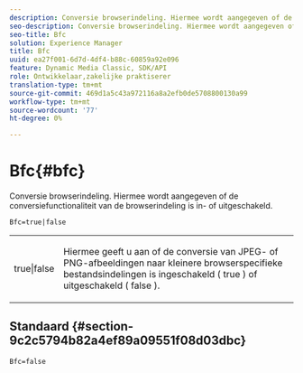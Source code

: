 ```yaml
---
description: Conversie browserindeling. Hiermee wordt aangegeven of de conversiefunctionaliteit van de browserindeling is in- of uitgeschakeld.
seo-description: Conversie browserindeling. Hiermee wordt aangegeven of de conversiefunctionaliteit van de browserindeling is in- of uitgeschakeld.
seo-title: Bfc
solution: Experience Manager
title: Bfc
uuid: ea27f001-6d7d-4df4-b88c-60859a92e096
feature: Dynamic Media Classic, SDK/API
role: Ontwikkelaar,zakelijke praktiserer
translation-type: tm+mt
source-git-commit: 469d1a5c43a972116a8a2efb0de5708800130a99
workflow-type: tm+mt
source-wordcount: '77'
ht-degree: 0%

---
```



# Bfc{#bfc}

Conversie browserindeling. Hiermee wordt aangegeven of de conversiefunctionaliteit van de browserindeling is in- of uitgeschakeld.

<!--<a id="section_2768B2BEEE214676AA32F17E2A0E3343"></a>-->

`Bfc=true|false`

<table id="simpletable_998CF426296945FEA48D19E33B71A17E"> 
 <tr class="strow"> 
  <td class="stentry"> <p> <span class="codeph"> true|false  </span> </p> </td> 
  <td class="stentry"> <p>Hiermee geeft u aan of de conversie van JPEG- of PNG-afbeeldingen naar kleinere browserspecifieke bestandsindelingen is ingeschakeld ( <span class="codeph"> true </span>) of uitgeschakeld ( <span class="codeph"> false </span>). </p> </td> 
 </tr> 
</table>

## Standaard {#section-9c2c5794b82a4ef89a09551f08d03dbc}

`Bfc=false`
